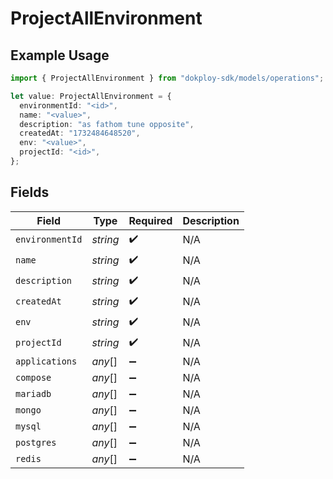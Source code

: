 # ProjectAllEnvironment

## Example Usage

```typescript
import { ProjectAllEnvironment } from "dokploy-sdk/models/operations";

let value: ProjectAllEnvironment = {
  environmentId: "<id>",
  name: "<value>",
  description: "as fathom tune opposite",
  createdAt: "1732484648520",
  env: "<value>",
  projectId: "<id>",
};
```

## Fields

| Field              | Type               | Required           | Description        |
| ------------------ | ------------------ | ------------------ | ------------------ |
| `environmentId`    | *string*           | :heavy_check_mark: | N/A                |
| `name`             | *string*           | :heavy_check_mark: | N/A                |
| `description`      | *string*           | :heavy_check_mark: | N/A                |
| `createdAt`        | *string*           | :heavy_check_mark: | N/A                |
| `env`              | *string*           | :heavy_check_mark: | N/A                |
| `projectId`        | *string*           | :heavy_check_mark: | N/A                |
| `applications`     | *any*[]            | :heavy_minus_sign: | N/A                |
| `compose`          | *any*[]            | :heavy_minus_sign: | N/A                |
| `mariadb`          | *any*[]            | :heavy_minus_sign: | N/A                |
| `mongo`            | *any*[]            | :heavy_minus_sign: | N/A                |
| `mysql`            | *any*[]            | :heavy_minus_sign: | N/A                |
| `postgres`         | *any*[]            | :heavy_minus_sign: | N/A                |
| `redis`            | *any*[]            | :heavy_minus_sign: | N/A                |